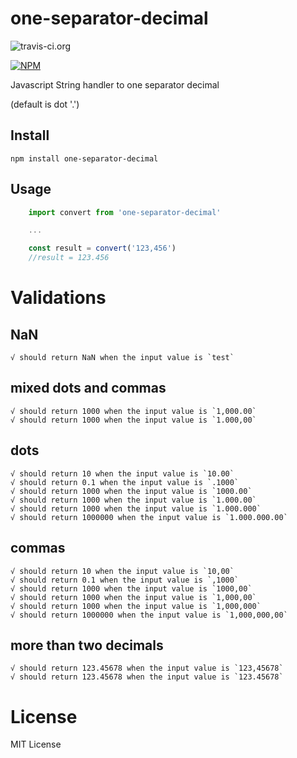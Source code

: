 # one-separator-decimal
![travis-ci.org](https://api.travis-ci.org/tiago-marques/one-separator-decimal.svg?branch=master)

[![NPM](https://nodei.co/npm/one-separator-decimal.png)](https://nodei.co/npm/one-separator-decimal/)

Javascript String handler to one separator decimal

(default is dot '.')


## Install
    npm install one-separator-decimal

## Usage
```javascript
    import convert from 'one-separator-decimal'

    ...

    const result = convert('123,456')
    //result = 123.456
```

# Validations

## NaN
    √ should return NaN when the input value is `test`
## mixed dots and commas
    √ should return 1000 when the input value is `1,000.00`
    √ should return 1000 when the input value is `1.000,00`
## dots
    √ should return 10 when the input value is `10.00`
    √ should return 0.1 when the input value is `.1000`
    √ should return 1000 when the input value is `1000.00`
    √ should return 1000 when the input value is `1.000.00`
    √ should return 1000 when the input value is `1.000.000`
    √ should return 1000000 when the input value is `1.000.000.00`
## commas
    √ should return 10 when the input value is `10,00`
    √ should return 0.1 when the input value is `,1000`
    √ should return 1000 when the input value is `1000,00`
    √ should return 1000 when the input value is `1,000,00`
    √ should return 1000 when the input value is `1,000,000`
    √ should return 1000000 when the input value is `1,000,000,00`
## more than two decimals
    √ should return 123.45678 when the input value is `123,45678`
    √ should return 123.45678 when the input value is `123.45678`

# License
MIT License
